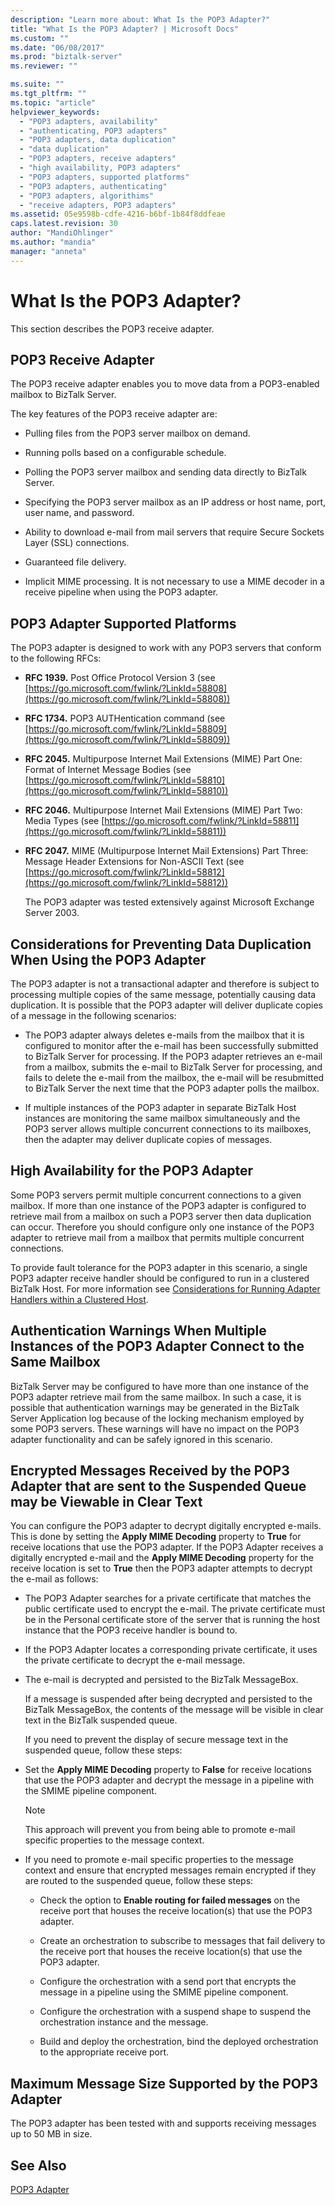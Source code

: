 ```yaml
---
description: "Learn more about: What Is the POP3 Adapter?"
title: "What Is the POP3 Adapter? | Microsoft Docs"
ms.custom: ""
ms.date: "06/08/2017"
ms.prod: "biztalk-server"
ms.reviewer: ""

ms.suite: ""
ms.tgt_pltfrm: ""
ms.topic: "article"
helpviewer_keywords:
  - "POP3 adapters, availability"
  - "authenticating, POP3 adapters"
  - "POP3 adapters, data duplication"
  - "data duplication"
  - "POP3 adapters, receive adapters"
  - "high availability, POP3 adapters"
  - "POP3 adapters, supported platforms"
  - "POP3 adapters, authenticating"
  - "POP3 adapters, algorithims"
  - "receive adapters, POP3 adapters"
ms.assetid: 05e9598b-cdfe-4216-b6bf-1b84f8ddfeae
caps.latest.revision: 30
author: "MandiOhlinger"
ms.author: "mandia"
manager: "anneta"
---
```

# What Is the POP3 Adapter?
This section describes the POP3 receive adapter.

## POP3 Receive Adapter
 The POP3 receive adapter enables you to move data from a POP3-enabled mailbox to BizTalk Server.

 The key features of the POP3 receive adapter are:

-   Pulling files from the POP3 server mailbox on demand.

-   Running polls based on a configurable schedule.

-   Polling the POP3 server mailbox and sending data directly to BizTalk Server.

-   Specifying the POP3 server mailbox as an IP address or host name, port, user name, and password.

-   Ability to download e-mail from mail servers that require Secure Sockets Layer (SSL) connections.

-   Guaranteed file delivery.

-   Implicit MIME processing. It is not necessary to use a MIME decoder in a receive pipeline when using the POP3 adapter.

## POP3 Adapter Supported Platforms
 The POP3 adapter is designed to work with any POP3 servers that conform to the following RFCs:

- **RFC 1939.** Post Office Protocol Version 3 (see [https://go.microsoft.com/fwlink/?LinkId=58808](https://go.microsoft.com/fwlink/?LinkId=58808))

- **RFC 1734.** POP3 AUTHentication command (see [https://go.microsoft.com/fwlink/?LinkId=58809](https://go.microsoft.com/fwlink/?LinkId=58809))

- **RFC 2045.** Multipurpose Internet Mail Extensions (MIME) Part One: Format of Internet Message Bodies (see [https://go.microsoft.com/fwlink/?LinkId=58810](https://go.microsoft.com/fwlink/?LinkId=58810))

- **RFC 2046.** Multipurpose Internet Mail Extensions (MIME) Part Two: Media Types (see [https://go.microsoft.com/fwlink/?LinkId=58811](https://go.microsoft.com/fwlink/?LinkId=58811))

- **RFC 2047.** MIME (Multipurpose Internet Mail Extensions) Part Three: Message Header Extensions for Non-ASCII Text (see [https://go.microsoft.com/fwlink/?LinkId=58812](https://go.microsoft.com/fwlink/?LinkId=58812))

  The POP3 adapter was tested extensively against Microsoft Exchange Server 2003.

## Considerations for Preventing Data Duplication When Using the POP3 Adapter
 The POP3 adapter is not a transactional adapter and therefore is subject to processing multiple copies of the same message, potentially causing data duplication. It is possible that the POP3 adapter will deliver duplicate copies of a message in the following scenarios:

-   The POP3 adapter always deletes e-mails from the mailbox that it is configured to monitor after the e-mail has been successfully submitted to BizTalk Server for processing. If the POP3 adapter retrieves an e-mail from a mailbox, submits the e-mail to BizTalk Server for processing, and fails to delete the e-mail from the mailbox, the e-mail will be resubmitted to BizTalk Server the next time that the POP3 adapter polls the mailbox.

-   If multiple instances of the POP3 adapter in separate BizTalk Host instances are monitoring the same mailbox simultaneously and the POP3 server allows multiple concurrent connections to its mailboxes, then the adapter may deliver duplicate copies of messages.

## High Availability for the POP3 Adapter
 Some POP3 servers permit multiple concurrent connections to a given mailbox. If more than one instance of the POP3 adapter is configured to retrieve mail from a mailbox on such a POP3 server then data duplication can occur. Therefore you should configure only one instance of the POP3 adapter to retrieve mail from a mailbox that permits multiple concurrent connections.

 To provide fault tolerance for the POP3 adapter in this scenario, a single POP3 adapter receive handler should be configured to run in a clustered BizTalk Host. For more information see [Considerations for Running Adapter Handlers within a Clustered Host](../core/considerations-for-running-adapter-handlers-within-a-clustered-host1.md).

## Authentication Warnings When Multiple Instances of the POP3 Adapter Connect to the Same Mailbox
 BizTalk Server may be configured to have more than one instance of the POP3 adapter retrieve mail from the same mailbox. In such a case, it is possible that authentication warnings may be generated in the BizTalk Server Application log because of the locking mechanism employed by some POP3 servers. These warnings will have no impact on the POP3 adapter functionality and can be safely ignored in this scenario.

## Encrypted Messages Received by the POP3 Adapter that are sent to the Suspended Queue may be Viewable in Clear Text
 You can configure the POP3 adapter to decrypt digitally encrypted e-mails. This is done by setting the **Apply MIME Decoding** property to **True** for receive locations that use the POP3 adapter. If the POP3 Adapter receives a digitally encrypted e-mail and the **Apply MIME Decoding** property for the receive location is set to **True** then the POP3 adapter attempts to decrypt the e-mail as follows:

- The POP3 Adapter searches for a private certificate that matches the public certificate used to encrypt the e-mail. The private certificate must be in the Personal certificate store of the server that is running the host instance that the POP3 receive handler is bound to.

- If the POP3 Adapter locates a corresponding private certificate, it uses the private certificate to decrypt the e-mail message.

- The e-mail is decrypted and persisted to the BizTalk MessageBox.

  If a message is suspended after being decrypted and persisted to the BizTalk MessageBox, the contents of the message will be visible in clear text in the BizTalk suspended queue.

  If you need to prevent the display of secure message text in the suspended queue, follow these steps:

- Set the **Apply MIME Decoding** property to **False** for receive locations that use the POP3 adapter and decrypt the message in a pipeline with the SMIME pipeline component.

  > [!NOTE]
  >  This approach will prevent you from being able to promote e-mail specific properties to the message context.

- If you need to promote e-mail specific properties to the message context and ensure that encrypted messages remain encrypted if they are routed to the suspended queue, follow these steps:

  -   Check the option to **Enable routing for failed messages** on the receive port that houses the receive location(s) that use the POP3 adapter.

  -   Create an orchestration to subscribe to messages that fail delivery to the receive port that houses the receive location(s) that use the POP3 adapter.

  -   Configure the orchestration with a send port that encrypts the message in a pipeline using the SMIME pipeline component.

  -   Configure the orchestration with a suspend shape to suspend the orchestration instance and the message.

  -   Build and deploy the orchestration, bind the deployed orchestration to the appropriate receive port.

## Maximum Message Size Supported by the POP3 Adapter
 The POP3 adapter has been tested with and supports receiving messages up to 50 MB in size.

## See Also
 [POP3 Adapter](../core/pop3-adapter.md)
